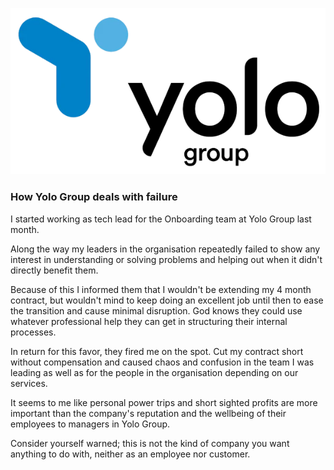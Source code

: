 ![Logo](logo.png)

### How Yolo Group deals with failure

I started working as tech lead for the Onboarding team at Yolo Group last month.

Along the way my leaders in the organisation repeatedly failed to show any interest in understanding or solving problems and helping out when it didn't directly benefit them.

Because of this I informed them that I wouldn't be extending my 4 month contract, but wouldn't mind to keep doing an excellent job until then to ease the transition and cause minimal disruption. God knows they could use whatever professional help they can get in structuring their internal processes.

In return for this favor, they fired me on the spot. Cut my contract short without compensation and caused chaos and confusion in the team I was leading as well as for the people in the organisation depending on our services.

It seems to me like personal power trips and short sighted profits are more important than the company's reputation and the wellbeing of their employees to managers in Yolo Group.

Consider yourself warned; this is not the kind of company you want anything to do with, neither as an employee nor customer.